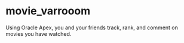 # movie_varrooom
Using Oracle Apex, you and your friends track, rank, and comment on movies you have watched.
